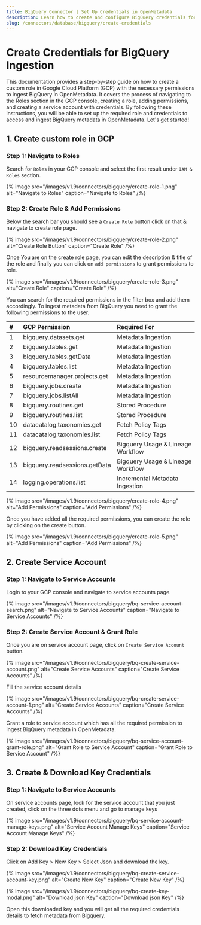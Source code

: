 ```yaml
---
title: BigQuery Connector | Set Up Credentials in OpenMetadata
description: Learn how to create and configure BigQuery credentials for OpenMetadata Database Connector. Step-by-step guide with authentication setup and best practices.
slug: /connectors/database/bigquery/create-credentials
---
```


# Create Credentials for BigQuery Ingestion

This documentation provides a step-by-step guide on how to create a custom role in Google Cloud Platform (GCP) with the necessary permissions to ingest BigQuery in OpenMetadata. It covers the process of navigating to the Roles section in the GCP console, creating a role, adding permissions, and creating a service account with credentials. By following these instructions, you will be able to set up the required role and credentials to access and ingest BigQuery metadata in OpenMetadata. Let's get started!

## 1. Create custom role in GCP

### Step 1: Navigate to Roles

Search for `Roles` in your GCP console and select the first result under `IAM & Roles` section.

{% image
src="/images/v1.9/connectors/bigquery/create-role-1.png"
alt="Navigate to Roles"
caption="Navigate to Roles" /%}


### Step 2: Create Role & Add Permissions

Below the search bar you should see a `Create Role` button click on that & navigate to create role page.

{% image
src="/images/v1.9/connectors/bigquery/create-role-2.png"
alt="Create Role Button"
caption="Create Role" /%}

Once You are on the create role page, you can edit the description & title of the role and finally you can click on `add permissions` to grant permissions to role.

{% image
src="/images/v1.9/connectors/bigquery/create-role-3.png"
alt="Create Role"
caption="Create Role" /%}

You can search for the required permissions in the filter box and add them accordingly. To ingest metadata from BigQuery you need to grant the following permissions to the user.


| #    | GCP Permission                | Required For            |
| :--- | :---------------------------- | :---------------------- |
| 1    | bigquery.datasets.get         | Metadata Ingestion      |
| 2    | bigquery.tables.get           | Metadata Ingestion      |
| 3    | bigquery.tables.getData       | Metadata Ingestion      |
| 4    | bigquery.tables.list          | Metadata Ingestion      |
| 5    | resourcemanager.projects.get  | Metadata Ingestion      |
| 6    | bigquery.jobs.create          | Metadata Ingestion      |
| 7    | bigquery.jobs.listAll         | Metadata Ingestion      |
| 8    | bigquery.routines.get         | Stored Procedure        |
| 9    | bigquery.routines.list        | Stored Procedure        |
| 10   | datacatalog.taxonomies.get    | Fetch Policy Tags       |
| 11   | datacatalog.taxonomies.list   | Fetch Policy Tags       |
| 12   | bigquery.readsessions.create  | Bigquery Usage & Lineage Workflow |
| 13   | bigquery.readsessions.getData | Bigquery Usage & Lineage Workflow |
| 14   | logging.operations.list       | Incremental Metadata Ingestion    |

{% image
src="/images/v1.9/connectors/bigquery/create-role-4.png"
alt="Add Permissions"
caption="Add Permissions" /%}

Once you have added all the required permissions, you can create the role by clicking on the create button. 

{% image
src="/images/v1.9/connectors/bigquery/create-role-5.png"
alt="Add Permissions"
caption="Add Permissions" /%}

## 2. Create Service Account

### Step 1: Navigate to Service Accounts

Login to your GCP console and navigate to service accounts page.

{% image
src="/images/v1.9/connectors/bigquery/bq-service-account-search.png"
alt="Navigate to Service Accounts"
caption="Navigate to Service Accounts" /%}


### Step 2: Create Service Account & Grant Role

Once you are on service account page, click on `Create Service Account` button.

{% image
src="/images/v1.9/connectors/bigquery/bq-create-service-account.png"
alt="Create Service Accounts"
caption="Create Service Accounts" /%}

Fill the service account details 

{% image
src="/images/v1.9/connectors/bigquery/bq-create-service-account-1.png"
alt="Create Service Accounts"
caption="Create Service Accounts" /%}

Grant a role to service account which has all the required permission to ingest BigQuery metadata in OpenMetadata.

{% image
src="/images/v1.9/connectors/bigquery/bq-service-account-grant-role.png"
alt="Grant Role to Service Account"
caption="Grant Role to Service Account" /%}


## 3. Create & Download Key Credentials

### Step 1: Navigate to Service Accounts

On service accounts page, look for the service account that you just created, click on the three dots menu and go to manage keys

{% image
src="/images/v1.9/connectors/bigquery/bq-service-account-manage-keys.png"
alt="Service Account Manage Keys"
caption="Service Account Manage Keys" /%}


### Step 2: Download Key Credentials

Click on Add Key > New Key > Select Json and download the key.

{% image
src="/images/v1.9/connectors/bigquery/bq-create-service-account-key.png"
alt="Create New Key"
caption="Create New Key" /%}

{% image
src="/images/v1.9/connectors/bigquery/bq-create-key-modal.png"
alt="Download json Key"
caption="Download json Key" /%}

Open this downloaded key and you will get all the required credentials details to fetch metadata from Bigquery.
